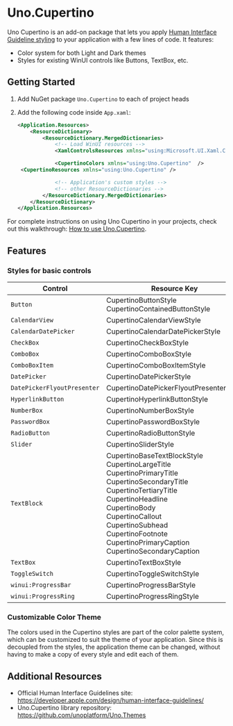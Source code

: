 # Uno.Cupertino

Uno Cupertino is an add-on package that lets you apply [Human Interface Guideline styling](https://developer.apple.com/design/human-interface-guidelines) to your application with a few lines of code. It features:

- Color system for both Light and Dark themes
- Styles for existing WinUI controls like Buttons, TextBox, etc.

## Getting Started

1. Add NuGet package `Uno.Cupertino` to each of project heads
1. Add the following code inside `App.xaml`:

    ```xml
    <Application.Resources>
        <ResourceDictionary>
            <ResourceDictionary.MergedDictionaries>
                <!-- Load WinUI resources -->
                <XamlControlsResources xmlns="using:Microsoft.UI.Xaml.Controls" />

                <CupertinoColors xmlns="using:Uno.Cupertino"  />
     <CupertinoResources xmlns="using:Uno.Cupertino" />

                <!-- Application's custom styles -->
                <!-- other ResourceDictionaries -->
            </ResourceDictionary.MergedDictionaries>
        </ResourceDictionary>
    </Application.Resources>
    ```

For complete instructions on using Uno Cupertino in your projects, check out this walkthrough: [How to use Uno.Cupertino](../guides/uno-cupertino-walkthrough.md).

## Features

### Styles for basic controls

Control|Resource Key
-|-
`Button`|CupertinoButtonStyle<br>CupertinoContainedButtonStyle
`CalendarView`|CupertinoCalendarViewStyle
`CalendarDatePicker`|CupertinoCalendarDatePickerStyle
`CheckBox`|CupertinoCheckBoxStyle
`ComboBox`|CupertinoComboBoxStyle
`ComboBoxItem`|CupertinoComboBoxItemStyle
`DatePicker`|CupertinoDatePickerStyle
`DatePickerFlyoutPresenter`|CupertinoDatePickerFlyoutPresenterStyle
`HyperlinkButton`|CupertinoHyperlinkButtonStyle
`NumberBox`| CupertinoNumberBoxStyle
`PasswordBox`|CupertinoPasswordBoxStyle
`RadioButton`|CupertinoRadioButtonStyle
`Slider`|CupertinoSliderStyle
`TextBlock`|CupertinoBaseTextBlockStyle<br>CupertinoLargeTitle<br>CupertinoPrimaryTitle<br>CupertinoSecondaryTitle<br>CupertinoTertiaryTitle<br>CupertinoHeadline<br>CupertinoBody<br>CupertinoCallout<br>CupertinoSubhead<br>CupertinoFootnote<br>CupertinoPrimaryCaption<br>CupertinoSecondaryCaption
`TextBox`|CupertinoTextBoxStyle
`ToggleSwitch`|CupertinoToggleSwitchStyle
`winui:ProgressBar`|CupertinoProgressBarStyle
`winui:ProgressRing`|CupertinoProgressRingStyle

### Customizable Color Theme

The colors used in the Cupertino styles are part of the color palette system, which can be customized to suit the theme of your application. Since this is decoupled from the styles, the application theme can be changed, without having to make a copy of every style and edit each of them.

## Additional Resources

- Official Human Interface Guidelines site: <https://developer.apple.com/design/human-interface-guidelines/>
- Uno.Cupertino library repository: <https://github.com/unoplatform/Uno.Themes>
